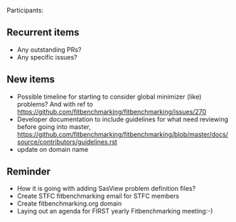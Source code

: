 Participants: 

Recurrent items
----------------
* Any outstanding PRs?
* Any specific issues?

New items
---------
* Possible timeline for starting to consider global minimizer (like) problems? And with ref to https://github.com/fitbenchmarking/fitbenchmarking/issues/270
* Developer documentation to include guidelines for what need reviewing before going into master, https://github.com/fitbenchmarking/fitbenchmarking/blob/master/docs/source/contributors/guidelines.rst
* update on domain name

Reminder
--------
* How it is going with adding SasView problem definition files?
* Create STFC fitbenchmarking email for STFC members
* Create fitbenchmarking.org domain
* Laying out an agenda for FIRST yearly Fitbenchmarking meeting:-)
